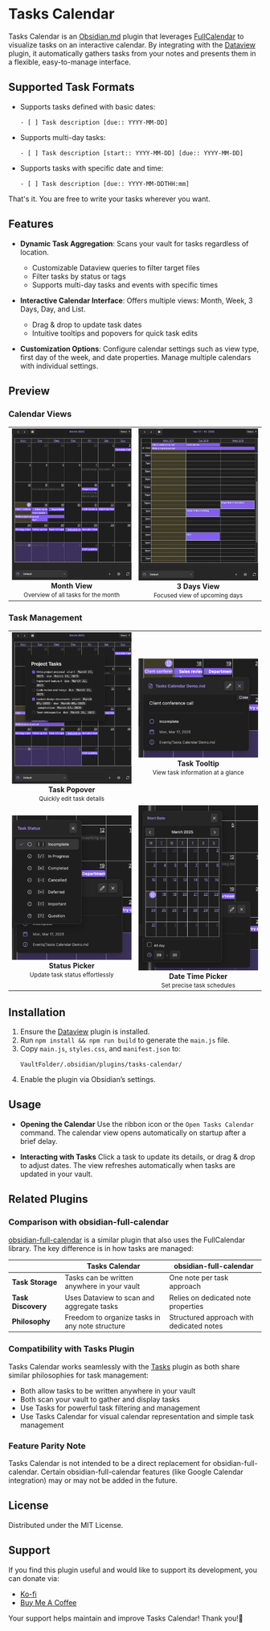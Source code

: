 # Tasks Calendar

Tasks Calendar is an [Obsidian.md](https://obsidian.md/) plugin that leverages [FullCalendar](https://fullcalendar.io/) to visualize tasks on an interactive calendar. By integrating with the [Dataview](https://blacksmithgu.github.io/obsidian-dataview/) plugin, it automatically gathers tasks from your notes and presents them in a flexible, easy-to-manage interface.

## Supported Task Formats

- Supports tasks defined with basic dates:
  ```
  - [ ] Task description [due:: YYYY-MM-DD]
  ```
- Supports multi-day tasks:
  ```
  - [ ] Task description [start:: YYYY-MM-DD] [due:: YYYY-MM-DD]
  ```
- Supports tasks with specific date and time:
  ```
  - [ ] Task description [due:: YYYY-MM-DDTHH:mm]
  ```

That's it. You are free to write your tasks wherever you want.

## Features

- **Dynamic Task Aggregation**:
  Scans your vault for tasks regardless of location.
  - Customizable Dataview queries to filter target files
  - Filter tasks by status or tags
  - Supports multi-day tasks and events with specific times

- **Interactive Calendar Interface**:
  Offers multiple views: Month, Week, 3 Days, Day, and List.
  - Drag & drop to update task dates
  - Intuitive tooltips and popovers for quick task edits

- **Customization Options**:
  Configure calendar settings such as view type, first day of the week, and date properties.
  Manage multiple calendars with individual settings.

## Preview

### Calendar Views

<div align="center">
  <table>
    <tr>
      <td align="center">
        <img src="./images/month-view.png" width="300" style="height:auto;" /><br>
        <strong>Month View</strong><br>
        <small>Overview of all tasks for the month</small>
      </td>
      <td align="center">
        <img src="./images/3days-view.png" width="300" style="height:auto;" /><br>
        <strong>3 Days View</strong><br>
        <small>Focused view of upcoming days</small>
      </td>
    </tr>
  </table>
</div>

### Task Management

<div align="center">
  <table>
    <tr>
      <td align="center">
        <img src="./images/eventpopover.png" width="300" style="height:auto;" /><br>
        <strong>Task Popover</strong><br>
        <small>Quickly edit task details</small>
      </td>
      <td align="center">
        <img src="./images/eventclicktooltip.png" width="300" style="height:auto;" /><br>
        <strong>Task Tooltip</strong><br>
        <small>View task information at a glance</small>
      </td>
    </tr>
    <tr>
      <td align="center">
        <img src="./images/statuspicker.png" width="300" style="height:auto;" /><br>
        <strong>Status Picker</strong><br>
        <small>Update task status effortlessly</small>
      </td>
      <td align="center">
        <img src="./images/datetimepicker.png" width="300" style="height:auto;" /><br>
        <strong>Date Time Picker</strong><br>
        <small>Set precise task schedules</small>
      </td>
    </tr>
  </table>
</div>

## Installation

1. Ensure the [Dataview](https://blacksmithgu.github.io/obsidian-dataview/) plugin is installed.
2. Run `npm install && npm run build` to generate the `main.js` file.
3. Copy `main.js`, `styles.css`, and `manifest.json` to:
   ```
   VaultFolder/.obsidian/plugins/tasks-calendar/
   ```
4. Enable the plugin via Obsidian’s settings.

## Usage

- **Opening the Calendar**
  Use the ribbon icon or the `Open Tasks Calendar` command. The calendar view opens automatically on startup after a brief delay.

- **Interacting with Tasks**
  Click a task to update its details, or drag & drop to adjust dates. The view refreshes automatically when tasks are updated in your vault.

## Related Plugins

### Comparison with obsidian-full-calendar

[obsidian-full-calendar](https://github.com/obsidian-community/obsidian-full-calendar) is a similar plugin that also uses the FullCalendar library. The key difference is in how tasks are managed:

|  | Tasks Calendar | obsidian-full-calendar |
|--|---------------|---------------|
| **Task Storage** | Tasks can be written anywhere in your vault | One note per task approach |
| **Task Discovery** | Uses Dataview to scan and aggregate tasks | Relies on dedicated note properties |
| **Philosophy** | Freedom to organize tasks in any note structure | Structured approach with dedicated notes |

### Compatibility with Tasks Plugin

Tasks Calendar works seamlessly with the [Tasks](https://github.com/obsidian-tasks-group/obsidian-tasks) plugin as both share similar philosophies for task management:

- Both allow tasks to be written anywhere in your vault
- Both scan your vault to gather and display tasks
- Use Tasks for powerful task filtering and management
- Use Tasks Calendar for visual calendar representation and simple task management

### Feature Parity Note

Tasks Calendar is not intended to be a direct replacement for obsidian-full-calendar.
Certain obsidian-full-calendar features (like Google Calendar integration) may or may not be added in the future.

## License

Distributed under the MIT License.

## Support

If you find this plugin useful and would like to support its development, you can donate via:

- [Ko-fi](https://ko-fi.com/aviatesk)
- [Buy Me A Coffee](https://www.buymeacoffee.com/aviatesk)

Your support helps maintain and improve Tasks Calendar! Thank you!🙏
